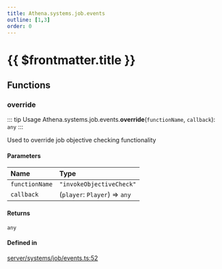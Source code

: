```yaml
---
title: Athena.systems.job.events
outline: [1,3]
order: 0
---
```


# {{ $frontmatter.title }}


## Functions

### override

::: tip Usage
Athena.systems.job.events.**override**(`functionName`, `callback`): `any`
:::

Used to override job objective checking functionality

#### Parameters

| Name | Type |
| :------ | :------ |
| `functionName` | ``"invokeObjectiveCheck"`` |
| `callback` | (`player`: `Player`) => `any` |

#### Returns

`any`

#### Defined in

[server/systems/job/events.ts:52](https://github.com/Stuyk/altv-athena/blob/16c490d/src/core/server/systems/job/events.ts#L52)
